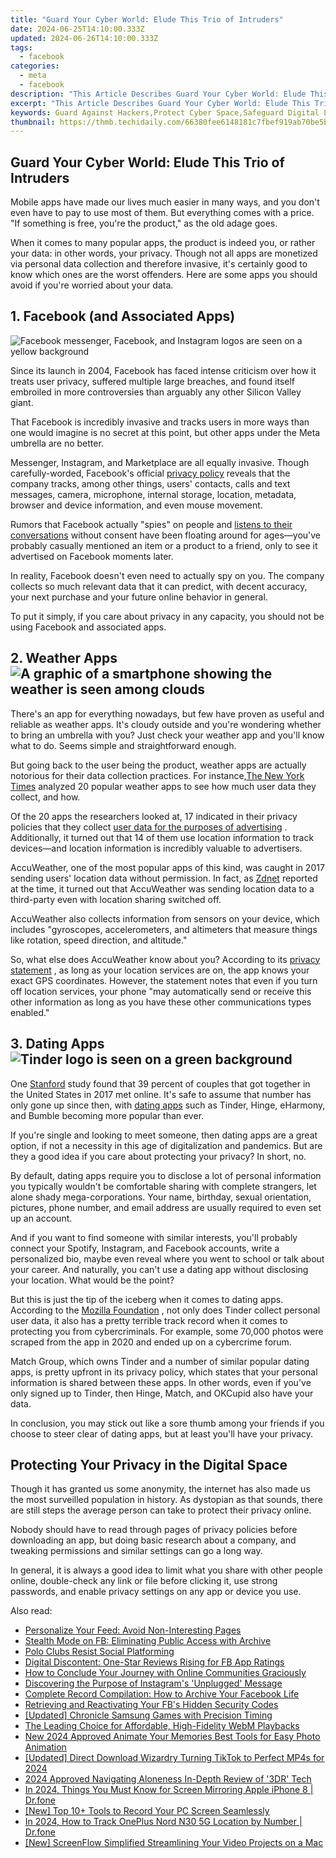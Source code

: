 ```yaml
---
title: "Guard Your Cyber World: Elude This Trio of Intruders"
date: 2024-06-25T14:10:00.333Z
updated: 2024-06-26T14:10:00.333Z
tags:
  - facebook
categories:
  - meta
  - facebook
description: "This Article Describes Guard Your Cyber World: Elude This Trio of Intruders"
excerpt: "This Article Describes Guard Your Cyber World: Elude This Trio of Intruders"
keywords: Guard Against Hackers,Protect Cyber Space,Safeguard Digital Life,Evade Online Threats,Defend Internet Security,Elude Hacking Tactics,Counter Cyber Intruders
thumbnail: https://thmb.techidaily.com/66380fee6148181c7fbef919ab70be5b7f03dcd6ba9d00048b2c822f6ae741fb.jpg
---
```


## Guard Your Cyber World: Elude This Trio of Intruders

 Mobile apps have made our lives much easier in many ways, and you don't even have to pay to use most of them. But everything comes with a price. "If something is free, you're the product," as the old adage goes.

 When it comes to many popular apps, the product is indeed you, or rather your data: in other words, your privacy. Though not all apps are monetized via personal data collection and therefore invasive, it's certainly good to know which ones are the worst offenders. Here are some apps you should avoid if you're worried about your data.

## 1\. Facebook (and Associated Apps)

![Facebook messenger, Facebook, and Instagram logos are seen on a yellow background](https://static1.makeuseofimages.com/wordpress/wp-content/uploads/2022/07/Facebook-messenger-facebook-instagram.jpg)

 Since its launch in 2004, Facebook has faced intense criticism over how it treats user privacy, suffered multiple large breaches, and found itself embroiled in more controversies than arguably any other Silicon Valley giant.

 That Facebook is incredibly invasive and tracks users in more ways than one would imagine is no secret at this point, but other apps under the Meta umbrella are no better.

 Messenger, Instagram, and Marketplace are all equally invasive. Though carefully-worded, Facebook's official [privacy policy](https://www.facebook.com/privacy/policy) reveals that the company tracks, among other things, users' contacts, calls and text messages, camera, microphone, internal storage, location, metadata, browser and device information, and even mouse movement.

 Rumors that Facebook actually "spies" on people and [listens to their conversations](https://www.makeuseof.com/tag/your-smartphone-listening-or-coincidence/) without consent have been floating around for ages—you've probably casually mentioned an item or a product to a friend, only to see it advertised on Facebook moments later.

 In reality, Facebook doesn't even need to actually spy on you. The company collects so much relevant data that it can predict, with decent accuracy, your next purchase and your future online behavior in general.

 To put it simply, if you care about privacy in any capacity, you should not be using Facebook and associated apps.

## 2\. Weather Apps ![A graphic of a smartphone showing the weather is seen among clouds](https://static1.makeuseofimages.com/wordpress/wp-content/uploads/2022/07/weather-apps-privacy.jpg)

 There's an app for everything nowadays, but few have proven as useful and reliable as weather apps. It's cloudy outside and you're wondering whether to bring an umbrella with you? Just check your weather app and you'll know what to do. Seems simple and straightforward enough.

 But going back to the user being the product, weather apps are actually notorious for their data collection practices. For instance,[The New York Times](https://www.nytimes.com/wirecutter/blog/how-iphone-apps-track-you/) analyzed 20 popular weather apps to see how much user data they collect, and how.

 Of the 20 apps the researchers looked at, 17 indicated in their privacy policies that they collect [user data for the purposes of advertising](https://www.makeuseof.com/keep-advertisers-from-stealing-data/) . Additionally, it turned out that 14 of them use location information to track devices—and location information is incredibly valuable to advertisers.

 AccuWeather, one of the most popular apps of this kind, was caught in 2017 sending users' location data without permission. In fact, as [Zdnet](https://www.zdnet.com/article/accuweather-caught-sending-geo-location-data-even-when-denied-access/) reported at the time, it turned out that AccuWeather was sending location data to a third-party even with location sharing switched off.

 AccuWeather also collects information from sensors on your device, which includes "gyroscopes, accelerometers, and altimeters that measure things like rotation, speed direction, and altitude."

 So, what else does AccuWeather know about you? According to its [privacy statement](https://www.accuweather.com/en/privacy#:~:text=ACCUWEATHER%20SITES%2C%20AND%20THE%20PRODUCTS,under%2018%20years%20of%20age.) , as long as your location services are on, the app knows your exact GPS coordinates. However, the statement notes that even if you turn off location services, your phone "may automatically send or receive this other information as long as you have these other communications types enabled."

## 3\. Dating Apps ![Tinder logo is seen on a green background](https://static1.makeuseofimages.com/wordpress/wp-content/uploads/2022/07/dating-apps-privacy.jpg)

 One [Stanford](https://web.stanford.edu/~mrosenfe/Rosenfeld%5Fet%5Fal%5FDisintermediating%5FFriends.pdf) study found that 39 percent of couples that got together in the United States in 2017 met online. It's safe to assume that number has only gone up since then, with [dating apps](https://www.makeuseof.com/tag/tired-of-tinder-seven-free-alternative-dating-apps/) such as Tinder, Hinge, eHarmony, and Bumble becoming more popular than ever.

 If you're single and looking to meet someone, then dating apps are a great option, if not a necessity in this age of digitalization and pandemics. But are they a good idea if you care about protecting your privacy? In short, no.

 By default, dating apps require you to disclose a lot of personal information you typically wouldn't be comfortable sharing with complete strangers, let alone shady mega-corporations. Your name, birthday, sexual orientation, pictures, phone number, and email address are usually required to even set up an account.

 And if you want to find someone with similar interests, you'll probably connect your Spotify, Instagram, and Facebook accounts, write a personalized bio, maybe even reveal where you went to school or talk about your career. And naturally, you can't use a dating app without disclosing your location. What would be the point?

 But this is just the tip of the iceberg when it comes to dating apps. According to the [Mozilla Foundation](https://foundation.mozilla.org/en/privacynotincluded/tinder/) , not only does Tinder collect personal user data, it also has a pretty terrible track record when it comes to protecting you from cybercriminals. For example, some 70,000 photos were scraped from the app in 2020 and ended up on a cybercrime forum.

 Match Group, which owns Tinder and a number of similar popular dating apps, is pretty upfront in its privacy policy, which states that your personal information is shared between these apps. In other words, even if you've only signed up to Tinder, then Hinge, Match, and OKCupid also have your data.

 In conclusion, you may stick out like a sore thumb among your friends if you choose to steer clear of dating apps, but at least you'll have your privacy.

## Protecting Your Privacy in the Digital Space

 Though it has granted us some anonymity, the internet has also made us the most surveilled population in history. As dystopian as that sounds, there are still steps the average person can take to protect their privacy online.

 Nobody should have to read through pages of privacy policies before downloading an app, but doing basic research about a company, and tweaking permissions and similar settings can go a long way.

 In general, it is always a good idea to limit what you share with other people online, double-check any link or file before clicking it, use strong passwords, and enable privacy settings on any app or device you use.


<ins class="adsbygoogle"
     style="display:block"
     data-ad-format="autorelaxed"
     data-ad-client="ca-pub-7571918770474297"
     data-ad-slot="1223367746"></ins>



<ins class="adsbygoogle"
     style="display:block"
     data-ad-client="ca-pub-7571918770474297"
     data-ad-slot="8358498916"
     data-ad-format="auto"
     data-full-width-responsive="true"></ins>

<span class="atpl-alsoreadstyle">Also read:</span>
<div><ul>
<li><a href="https://facebook.techidaily.com/personalize-your-feed-avoid-non-interesting-pages/"><u>Personalize Your Feed: Avoid Non-Interesting Pages</u></a></li>
<li><a href="https://facebook.techidaily.com/stealth-mode-on-fb-eliminating-public-access-with-archive/"><u>Stealth Mode on FB: Eliminating Public Access with Archive</u></a></li>
<li><a href="https://facebook.techidaily.com/polo-clubs-resist-social-platforming/"><u>Polo Clubs Resist Social Platforming</u></a></li>
<li><a href="https://facebook.techidaily.com/digital-discontent-one-star-reviews-rising-for-fb-app-ratings/"><u>Digital Discontent: One-Star Reviews Rising for FB App Ratings</u></a></li>
<li><a href="https://facebook.techidaily.com/how-to-conclude-your-journey-with-online-communities-graciously/"><u>How to Conclude Your Journey with Online Communities Graciously</u></a></li>
<li><a href="https://facebook.techidaily.com/discovering-the-purpose-of-instagrams-unplugged-message/"><u>Discovering the Purpose of Instagram's 'Unplugged' Message</u></a></li>
<li><a href="https://facebook.techidaily.com/complete-record-compilation-how-to-archive-your-facebook-life/"><u>Complete Record Compilation: How to Archive Your Facebook Life</u></a></li>
<li><a href="https://facebook.techidaily.com/retrieving-and-reactivating-your-fbs-hidden-security-codes/"><u>Retrieving and Reactivating Your FB's Hidden Security Codes</u></a></li>
<li><a href="https://screen-video-capture.techidaily.com/updated-chronicle-samsung-games-with-precision-timing/"><u>[Updated] Chronicle Samsung Games with Precision Timing</u></a></li>
<li><a href="https://extra-lessons.techidaily.com/the-leading-choice-for-affordable-high-fidelity-webm-playbacks/"><u>The Leading Choice for Affordable, High-Fidelity WebM Playbacks</u></a></li>
<li><a href="https://video-creation-software.techidaily.com/new-2024-approved-animate-your-memories-best-tools-for-easy-photo-animation/"><u>New 2024 Approved Animate Your Memories Best Tools for Easy Photo Animation</u></a></li>
<li><a href="https://tiktok-videos.techidaily.com/updated-direct-download-wizardry-turning-tiktok-to-perfect-mp4s-for-2024/"><u>[Updated] Direct Download Wizardry  Turning TikTok to Perfect MP4s for 2024</u></a></li>
<li><a href="https://fox-blue.techidaily.com/2024-approved-navigating-aloneness-in-depth-review-of-3dr-tech/"><u>2024 Approved  Navigating Aloneness  In-Depth Review of '3DR' Tech</u></a></li>
<li><a href="https://screen-mirror.techidaily.com/in-2024-things-you-must-know-for-screen-mirroring-apple-iphone-8-drfone-by-drfone-ios/"><u>In 2024, Things You Must Know for Screen Mirroring Apple iPhone 8 | Dr.fone</u></a></li>
<li><a href="https://screen-mirroring-recording.techidaily.com/new-top-10plus-tools-to-record-your-pc-screen-seamlessly/"><u>[New] Top 10+ Tools to Record Your PC Screen Seamlessly</u></a></li>
<li><a href="https://android-location-track.techidaily.com/in-2024-how-to-track-oneplus-nord-n30-5g-location-by-number-drfone-by-drfone-virtual-android/"><u>In 2024, How to Track OnePlus Nord N30 5G Location by Number | Dr.fone</u></a></li>
<li><a href="https://video-capture.techidaily.com/new-screenflow-simplified-streamlining-your-video-projects-on-a-mac/"><u>[New] ScreenFlow Simplified  Streamlining Your Video Projects on a Mac</u></a></li>
</ul></div>

